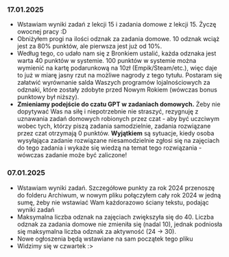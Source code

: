 ### 17.01.2025

- Wstawiam wyniki zadań z lekcji 15 i zadania domowe z lekcji 15. Życzę owocnej pracy :D
- Obniżyłem progi na ilości odznak za zadania domowe. 10 odznak wciąż jest za 80% punktów, ale pierwsza jest już od 10%.
- Według tego, co udało nam się z Bronkiem ustalić, każda odznaka jest warta 40 punktów w systemie. 100 punktów w systemie można wymienić na kartę podarunkową na 10zł (Empik/Steam/etc.), więc daje to już w miarę jasny rzut na możliwe nagrody z tego tytułu. Postaram się załatwić wyrównanie salda Waszych programów lojalnościowych za odznaki, które zostały zdobyte przed Nowym Rokiem (wówczas bonus punktowy był niższy).
- **Zmieniamy podejście do czatu GPT w zadaniach domowych.** Żeby nie dopytywać Was na siłę i niepotrzebnie nie straszyć, rezygnuję z uznawania zadań domowych robionych przez czat - aby być uczciwym wobec tych, którzy piszą zadania samodzielnie, zadania rozwiązane przez czat otrzymają 0 punktów. __Wyjątkiem__ są sytuacje, kiedy osoba wysyłająca zadanie rozwiązane niesamodzielnie zgłosi się na zajęciach do tego zadania i wykaże się wiedzą na temat tego rozwiązania - wówczas zadanie może być zaliczone!



### 07.01.2025

- Wstawiam wyniki zadań. Szczegółowe punkty za rok 2024 przenoszę do folderu Archiwum, w nowym pliku połączyłem cały rok 2024 w jedną sumę, żeby nie wstawiać Wam każdorazowo ściany tekstu, podając wyniki zadań
- Maksymalna liczba odznak na zajęciach zwiększyła się do 40. Liczba odznak za zadania domowe nie zmieniła się (nadal 10), jednak podniosła się maksymalna liczba odznak za aktywność (24 -> 30).
- Nowe ogłoszenia będą wstawiane na sam początek tego pliku
- Widzimy się w czwartek :>